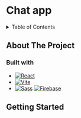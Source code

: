﻿# Chat app

<!-- TABLE OF CONTENTS -->
<details>
  <summary>Table of Contents</summary>
  <ol>
    <li>
      <a href="#about-the-project">About The Project</a>
      <ul>
        <li><a href="#built-with">Built With</a></li>
      </ul>
    </li>
    <li>
      <a href="#getting-started">Getting Started</a>
      <ul>
        <li><a href="#prerequisites">Prerequisites</a></li>
        <li><a href="#installation">Installation</a></li>
      </ul>
    </li>
    <li><a href="#usage">Usage</a></li>
    <li><a href="#acknowledgments">Acknowledgments</a></li>
  </ol>
</details>

## About The Project

### Built with

* [![React][React.js]][React-url]
* [![Vite]][Vite-url]
* [![Sass]][Sass-url]
[![Firebase]][Firebase-url]




## Getting Started


<!-- MARKDOWN LINKS & IMAGES -->
<!-- https://www.markdownguide.org/basic-syntax/#reference-style-links -->
[React.js]: https://img.shields.io/badge/React-20232A?style=for-the-badge&logo=react&logoColor=61DAFB
[React-url]: https://reactjs.org/
[Sass]: https://img.shields.io/badge/Sass-000000?style=for-the-badge&logo=sass&logoColor=pink
[Sass-url]: https://sass-lang.com/
[Vite]: https://img.shields.io/badge/Vite-0769AD?style=for-the-badge&logo=vite&logoColor=pink
[Vite-url]: https://vitejs.dev/
[Firebase]: https://img.shields.io/badge/Firebase-0769AD?style=for-the-badge&logo=firebase&logoColor=orange
[Firebase-url]: https://firebase.google.com/
